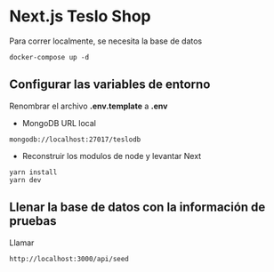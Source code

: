 # Next.js Teslo Shop
Para correr localmente, se necesita la base de datos
```
docker-compose up -d
```
## Configurar las variables de entorno
Renombrar el archivo __.env.template__ a __.env__

* MongoDB URL local
```
mongodb://localhost:27017/teslodb
```
* Reconstruir los modulos de node y levantar Next
```
yarn install
yarn dev
```

## Llenar la base de datos con la información de pruebas
Llamar
```
http://localhost:3000/api/seed
```
